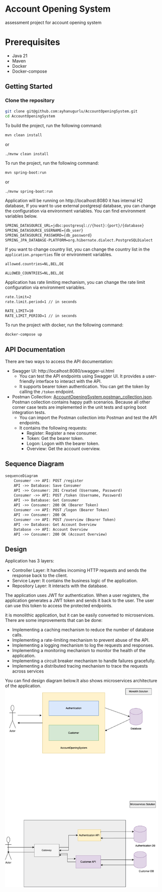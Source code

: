 # Account Opening System

assessment project for account opening system

# Prerequisites

- Java 21
- Maven
- Docker
- Docker-compose

## Getting Started

### Clone the repository

```bash
git clone git@github.com:ayhanugurlu/AccountOpeningSystem.git
cd AccountOpeningSystem
```

To build the project, run the following command:

```bash
mvn clean install
```

or

```shell
./mvnw clean install
```

To run the project, run the following command:

```bash
mvn spring-boot:run
```

or

```shell
./mvnw spring-boot:run
```

Application will be running on http://localhost:8080
it has internal H2 database, If you want to use external postgresql database, you can change the configuration
via environment variables. You can find environment variables below.

```properties
SPRING_DATASOURCE_URL=jdbc:postgresql://{host}:{port}/{database}
SPRING_DATASOURCE_USERNAME={db_user}
SPRING_DATASOURCE_PASSWORD={db_password}
SPRING_JPA_DATABASE-PLATFORM=org.hibernate.dialect.PostgreSQLDialect
```

If you want to change country list, you can change the country list in the `application.properties` file or environment variables.

```properties
allowed.countries=NL,BEL,DE
```
```properties
ALLOWED_COUNTRIES=NL,BEL,DE
```

Application has rate limiting mechanism, you can change the rate limit configuration via environment variables.

```properties
rate.limit=2
rate.limit.period=1 // in seconds
```
```properties
RATE_LIMIT=10 
RATE_LIMIT_PERIOD=1 // in seconds
```





To run the project with docker, run the following command:

```bash
docker-compose up
```

## API Documentation

There are two ways to access the API documentation:

- Swagger UI: http://localhost:8080/swagger-ui.html
    - You can test the API endpoints using Swagger UI. It provides a user-friendly interface to interact with the API.
    - It supports bearer token authentication. You can get the token by calling the `/token` endpoint.
- Postman Collection: [AccountOpeningSystem.postman_collection.json](AccountOpeningSystem.postman_collection.json).
  Postman collection contains happy path scenarios. Because all other corner case tests are implemented in the unit
  tests and spring boot integration tests.
    - You can import the Postman collection into Postman and test the API endpoints.
    - It contains the following requests:
        - Register: Register a new consumer.
        - Token: Get the bearer token.
        - Logon: Logon with the bearer token.
        - Overview: Get the account overview.

## Sequence Diagram

```mermaid
sequenceDiagram
    Consumer ->> API: POST /register
    API ->> Database: Save Consumer
    API ->> Consumer: 201 Created (Username, Password)
    Consumer ->> API: POST /token (Username, Password)
    API ->> Database: Get Consumer
    API ->> Consumer: 200 OK (Bearer Token)
    Consumer ->> API: POST /logon (Bearer Token)
    API ->> Consumer: 200 OK
    Consumer ->> API: POST /overview (Bearer Token)
    API ->> Database: Get Account Overview
    Database ->> API: Account Overview
    API ->> Consumer: 200 OK (Account Overview)
```

## Design

Application has 3 layers:

- Controller Layer: It handles incoming HTTP requests and sends the response back to the client.
- Service Layer: It contains the business logic of the application.
- Repository Layer: It interacts with the database.

The application uses JWT for authentication. When a user registers, the application generates a JWT token and sends it
back to the user. The user can use this token to access the protected endpoints.

it is monolithic application, but it can be easily converted to microservices.
There are some improvements that can be done:

- Implementing a caching mechanism to reduce the number of database calls.
- Implementing a rate-limiting mechanism to prevent abuse of the API.
- Implementing a logging mechanism to log the requests and responses.
- Implementing a monitoring mechanism to monitor the health of the application.
- Implementing a circuit breaker mechanism to handle failures gracefully.
- Implementing a distributed tracing mechanism to trace the requests across services

You can find design diagram below.It also shows microservices architecture of the application.
![AccountOpeningSystem.drawio.png](AccountOpeningSystem.drawio.png)



